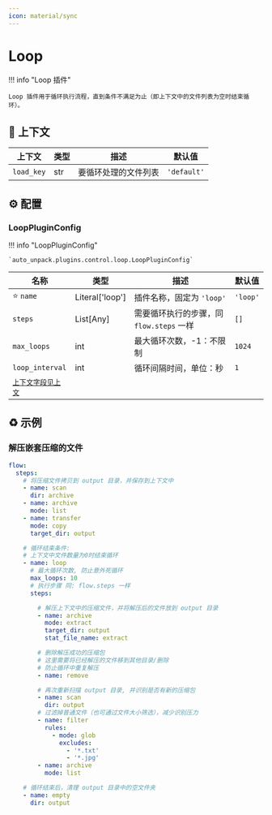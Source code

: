 ```yaml
---
icon: material/sync
---
```


# Loop

!!! info "Loop 插件"
    
    Loop 插件用于循环执行流程，直到条件不满足为止（即上下文中的文件列表为空时结束循环）。

## :link: 上下文

| 上下文     | 类型 | 描述                 | 默认值      |
| ---------- | ---- | -------------------- | ----------- |
| `load_key` | str  | 要循环处理的文件列表 | `'default'` |

## :gear: 配置

### LoopPluginConfig


!!! info "LoopPluginConfig"

    `auto_unpack.plugins.control.loop.LoopPluginConfig`

| 名称                      | 类型            | 描述                                     | 默认值   |
| ------------------------- | --------------- | ---------------------------------------- | -------- |
| :star: `name`             | Literal['loop'] | 插件名称，固定为 `'loop'`                | `'loop'` |
| `steps`                   | List[Any]       | 需要循环执行的步骤，同 `flow.steps` 一样 | `[]`     |
| `max_loops`               | int             | 最大循环次数，-1：不限制                 | `1024`   |
| `loop_interval`           | int             | 循环间隔时间，单位：秒                   | `1`      |
| [`上下文字段见上文`](#_1) |                 |                                          |          |

## :recycle: 示例

### 解压嵌套压缩的文件

```yaml
flow:
  steps:
    # 将压缩文件拷贝到 output 目录，并保存到上下文中
    - name: scan
      dir: archive
    - name: archive
      mode: list
    - name: transfer
      mode: copy
      target_dir: output

    # 循环结束条件:
    # 上下文中文件数量为0时结束循环
    - name: loop
      # 最大循环次数, 防止意外死循环
      max_loops: 10
      # 执行步骤 同: flow.steps 一样
      steps:

        # 解压上下文中的压缩文件，并将解压后的文件放到 output 目录
        - name: archive
          mode: extract
          target_dir: output
          stat_file_name: extract

        # 删除解压成功的压缩包
        # 这里需要将已经解压的文件移到其他目录/删除
        # 防止循环中重复解压
        - name: remove

        # 再次重新扫描 output 目录, 并识别是否有新的压缩包
        - name: scan
          dir: output
        # 过滤掉普通文件（也可通过文件大小筛选），减少识别压力
        - name: filter
          rules:
            - mode: glob
              excludes:
                - '*.txt'
                - '*.jpg'
        - name: archive
          mode: list

    # 循环结束后，清理 output 目录中的空文件夹
    - name: empty
      dir: output
```